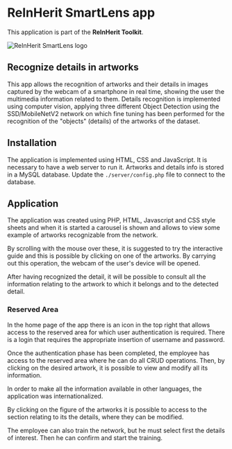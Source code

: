 # ReInHerit SmartLens app

This application is part of the **ReInHerit Toolkit**.

![ReInHerit SmartLens logo](images/info/SmartLens-logo.jpg "ReInHerit SmartLens logo")

## Recognize details in artworks
This app allows the recognition of artworks and their details in images captured by the webcam of a smartphone in real time, showing the user the multimedia information related to them.
Details recognition is implemented using computer vision, applying three different Object Detection using the SSD/MobileNetV2 network on which fine tuning has been performed for the recognition of the "objects" (details) of the artworks of the dataset.

## Installation
The application is implemented using HTML, CSS and JavaScript. It is necessary to have a web server to run it.
Artworks and details info is stored in a MySQL database.
Update the `./server/config.php` file to connect to the database. 

## Application 
The application was created using PHP, HTML, Javascript and CSS style sheets and when it is started a carousel is shown and allows to view some example of artworks recognizable from the network. 

By scrolling with the mouse over these, it is suggested to try the interactive guide and this is possible by clicking on one of the artworks. By carrying out this operation, the webcam of the user's device will be opened.

After having recognized the detail, it will be possible to consult all the information relating to the artwork to which it belongs and to the detected detail.


### Reserved Area 
In the home page of the app there is an icon in the top right that allows access to the reserved area for which user authentication is required. There is a login that requires the appropriate insertion of username and password.

Once the authentication phase has been completed, the employee has access to the reserved area where he can do all CRUD operations.
Then, by clicking on the desired artwork, it is possible to view and modify all its information.

In order to make all the information available in other languages, the application was internationalized. 

By clicking on the figure of the artworks it is possible to access to the section relating to its the details, where they can be modified.

The employee can also train the network, but he must select first the details of interest. Then he can confirm and start the training.